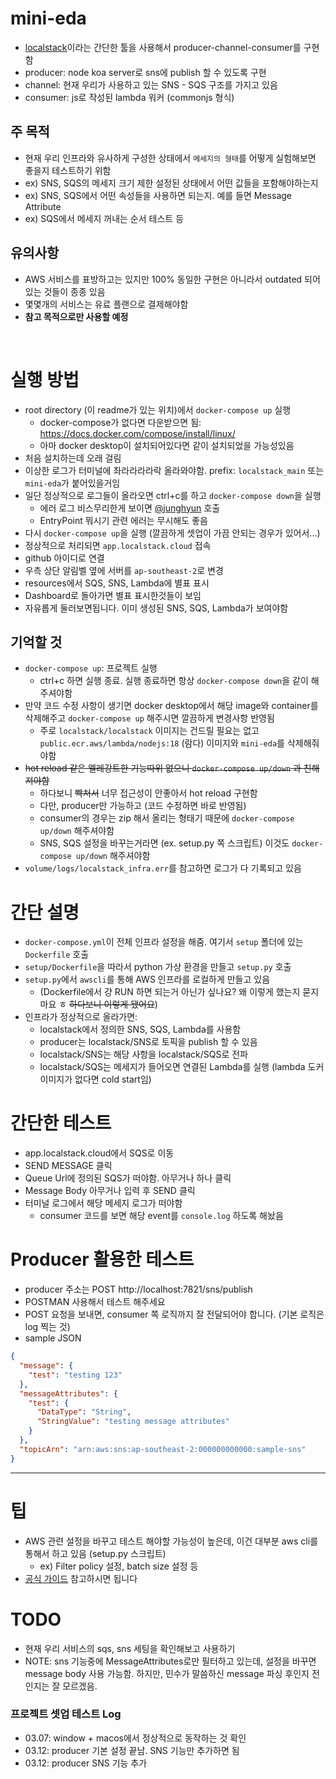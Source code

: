 # mini-eda

- [localstack](https://localstack.cloud/)이라는 간단한 툴을 사용해서 producer-channel-consumer를 구현함
- producer: node koa server로 sns에 publish 할 수 있도록 구현
- channel: 현재 우리가 사용하고 있는 SNS - SQS 구조를 가지고 있음
- consumer: js로 작성된 lambda 워커 (commonjs 형식)

## 주 목적

- 현재 우리 인프라와 유사하게 구성한 상태에서 `메세지의 형태`를 어떻게 실험해보면 좋을지 테스트하기 위함
- ex) SNS, SQS의 메세지 크기 제한 설정된 상태에서 어떤 값들을 포함해야하는지
- ex) SNS, SQS에서 어떤 속성들을 사용하면 되는지. 예를 들면 Message Attribute
- ex) SQS에서 메세지 꺼내는 순서 테스트 등

## 유의사항

- AWS 서비스를 표방하고는 있지만 100% 동일한 구현은 아니라서 outdated 되어있는 것들이 종종 있음
- 몇몇개의 서비스는 유료 플랜으로 결제해야함
- **참고 목적으로만 사용할 예정**

<br />

# 실행 방법

- root directory (이 readme가 있는 위치)에서 `docker-compose up` 실행
  - docker-compose가 없다면 다운받으면 됨: https://docs.docker.com/compose/install/linux/
  - 아마 docker desktop이 설치되어있다면 같이 설치되었을 가능성있음
- 처음 설치하는데 오래 걸림
- 이상한 로그가 터미널에 촤라라라라락 올라와야함. prefix: `localstack_main` 또는 `mini-eda`가 붙어있을거임
- 일단 정상적으로 로그들이 올라오면 ctrl+c를 하고 `docker-compose down`을 실행
  - 에러 로그 비스무리한게 보이면 [@junghyun](junghyun@publy.co) 호출
  - EntryPoint 뭐시기 관련 에러는 무시해도 좋음
- 다시 `docker-compose up`을 실행 (깔끔하게 셋업이 가끔 안되는 경우가 있어서...)
- 정상적으로 처리되면 `app.localstack.cloud` 접속
- github 아이디로 연결
- 우측 상단 알림벨 옆에 서버를 `ap-southeast-2`로 변경
- resources에서 SQS, SNS, Lambda에 별표 표시
- Dashboard로 돌아가면 별표 표시한것들이 보임
- 자유롭게 둘러보면됩니다. 이미 생성된 SNS, SQS, Lambda가 보여야함

## 기억할 것

- `docker-compose up`: 프로젝트 실행
  - ctrl+c 하면 실행 종료. 실행 종료하면 항상 `docker-compose down`을 같이 해주셔야함
- 만약 코드 수정 사항이 생기면 docker desktop에서 해당 image와 container를 삭제해주고 `docker-compose up` 해주시면 깔끔하게 변경사항 반영됨
  - 주로 `localstack/localstack` 이미지는 건드릴 필요는 없고 `public.ecr.aws/lambda/nodejs:18` (람다) 이미지와 `mini-eda`를 삭제해줘야함
- ~~hot reload 같은 엘레강트한 기능따위 없으니 `docker-compose up/down` 과 친해져야함~~
  - 하다보니 ~~빡쳐서~~ 너무 접근성이 안좋아서 hot reload 구현함
  - 다만, producer만 가능하고 (코드 수정하면 바로 반영됨)
  - consumer의 경우는 zip 해서 올리는 형태기 때문에 `docker-compose up/down` 해주셔야함
  - SNS, SQS 설정을 바꾸는거라면 (ex. setup.py 쪽 스크립트) 이것도 `docker-compose up/down` 해주셔야함
- `volume/logs/localstack_infra.err`를 참고하면 로그가 다 기록되고 있음

# 간단 설명

- `docker-compose.yml`이 전체 인프라 설정을 해줌. 여기서 `setup` 폴더에 있는 `Dockerfile` 호출
- `setup/Dockerfile`을 따라서 python 가상 환경을 만들고 `setup.py` 호출
- `setup.py`에서 `awscli`를 통해 AWS 인프라를 로컬하게 만들고 있음
  - (Dockerfile에서 걍 RUN 하면 되는거 아닌가 싶나요? 왜 이렇게 했는지 묻지마요 ㅎ ~~하다보니 이렇게 됐어요~~)
- 인프라가 정상적으로 올라가면:
  - localstack에서 정의한 SNS, SQS, Lambda를 사용함
  - producer는 localstack/SNS로 토픽을 publish 할 수 있음
  - localstack/SNS는 해당 사항을 localstack/SQS로 전파
  - localstack/SQS는 메세지가 들어오면 연결된 Lambda를 실행 (lambda 도커 이미지가 없다면 cold start임)

# 간단한 테스트

- app.localstack.cloud에서 SQS로 이동
- SEND MESSAGE 클릭
- Queue Url에 정의된 SQS가 떠야함. 아무거나 하나 클릭
- Message Body 아무거나 입력 후 SEND 클릭
- 터미널 로그에서 해당 메세지 로그가 떠야함
  - consumer 코드를 보면 해당 event를 `console.log` 하도록 해놨음

# Producer 활용한 테스트

- producer 주소는 POST http://localhost:7821/sns/publish
- POSTMAN 사용해서 테스트 해주세요
- POST 요청을 보내면, consumer 쪽 로직까지 잘 전달되어야 합니다. (기본 로직은 log 찍는 것)
- sample JSON

```json
{
  "message": {
    "test": "testing 123"
  },
  "messageAttributes": {
    "test": {
      "DataType": "String",
      "StringValue": "testing message attributes"
    }
  },
  "topicArn": "arn:aws:sns:ap-southeast-2:000000000000:sample-sns"
}
```

---

# 팁

- AWS 관련 설정을 바꾸고 테스트 해야할 가능성이 높은데, 이건 대부분 aws cli를 통해서 하고 있음 (setup.py 스크립트)
  - ex) Filter policy 설정, batch size 설정 등
- [공식 가이드](https://docs.aws.amazon.com/cli/latest/userguide/cli-chap-welcome.html) 참고하시면 됩니다

# TODO

- 현재 우리 서비스의 sqs, sns 세팅을 확인해보고 사용하기
- NOTE: sns 기능중에 MessageAttributes로만 필터하고 있는데, 설정을 바꾸면 message body 사용 가능함. 하지만, 민수가 말씀하신 message 파싱 후인지 전인지는 잘 모르겠음.

### 프로젝트 셋업 테스트 Log

- 03.07: window + macos에서 정상적으로 동작하는 것 확인
- 03.12: producer 기본 설정 끝남. SNS 기능만 추가하면 됨
- 03.12: producer SNS 기능 추가
